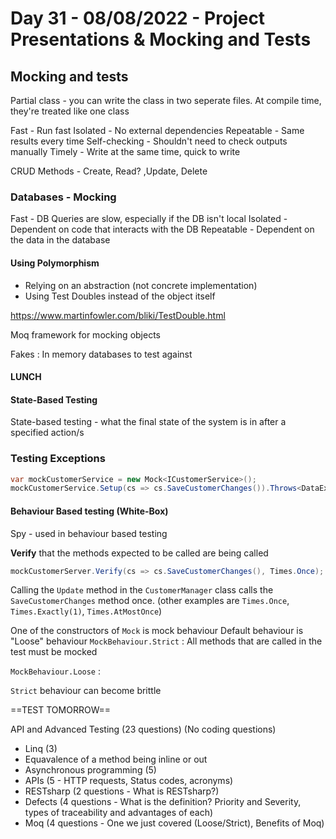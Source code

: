 # Day 31 - 08/08/2022 - Project Presentations & Mocking and Tests

## Mocking and tests

Partial class - you can write the class in two seperate files. At compile time, they're treated like one class

Fast - Run fast
Isolated - No external dependencies
Repeatable - Same results every time
Self-checking - Shouldn't need to check outputs manually
Timely - Write at the same time, quick to write

CRUD Methods - Create, Read? ,Update, Delete

### Databases - Mocking

Fast - DB Queries are slow, especially if the DB isn't local
Isolated - Dependent on code that interacts with the DB
Repeatable - Dependent on the data in the database

#### Using Polymorphism

- Relying on an abstraction (not concrete implementation)
- Using Test Doubles instead of the object itself

https://www.martinfowler.com/bliki/TestDouble.html

Moq framework for mocking objects

Fakes
: In memory databases to test against

#### LUNCH

#### State-Based Testing

State-based testing - what the final state of the system is in after a specified action/s

### Testing Exceptions

```csharp
var mockCustomerService = new Mock<ICustomerService>();
mockCustomerService.Setup(cs => cs.SaveCustomerChanges()).Throws<DataException>();
```

#### Behaviour Based testing (White-Box)

Spy - used in behaviour based testing

**Verify** that the methods expected to be called are being called

```csharp
mockCustomerServer.Verify(cs => cs.SaveCustomerChanges(), Times.Once);
```

Calling the `Update` method in the `CustomerManager` class calls the `SaveCustomerChanges` method once.
(other examples are `Times.Once`, `Times.Exactly(1)`, `Times.AtMostOnce`)

One of the constructors of `Mock` is mock behaviour
Default behaviour is "Loose" behaviour
`MockBehaviour.Strict`
: All methods that are called in the test must be mocked

`MockBehaviour.Loose`
: 

`Strict` behaviour can become brittle

==TEST TOMORROW==

API and Advanced Testing (23 questions) (No coding questions)
- Linq (3)
- Equavalence of a method being inline or out
- Asynchronous programming (5)
- APIs (5 - HTTP requests, Status codes, acronyms)
- RESTsharp (2 questions - What is RESTsharp?)
- Defects (4 questions - What is the definition? Priority and Severity, types of traceability and advantages of each)
- Moq (4 questions - One we just covered (Loose/Strict), Benefits of Moq)
